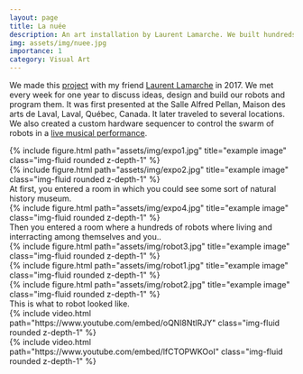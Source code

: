 ```yaml
---
layout: page
title: La nuée
description: An art installation by Laurent Lamarche. We built hundreds of robots communicating and interacting through light.
img: assets/img/nuee.jpg
importance: 1
category: Visual Art
---
```


We made this [project](https://laurentlamarche.com/la-nuee-2017) with my friend [Laurent Lamarche](https://laurentlamarche.com/) in 2017. We met every week for one year to discuss ideas, design and build our robots and program them. It was first presented at the Salle Alfred Pellan, Maison des arts de Laval, Laval, Québec, Canada. It later traveled to several locations. We also created a custom hardware sequencer to control the swarm of robots in a [live musical performance](https://youtu.be/lfCTOPWKOoI).


<div class="row justify-content-sm-center">
    <div class="col-sm mt-3 mt-md-0">
        {% include figure.html path="assets/img/expo1.jpg" title="example image" class="img-fluid rounded z-depth-1" %}
    </div>
    <div class="col-sm mt-3 mt-md-0">
        {% include figure.html path="assets/img/expo2.jpg" title="example image" class="img-fluid rounded z-depth-1" %}
    </div>
</div>
<div class="caption">
    At first, you entered a room in which you could see some sort of natural history museum. 
</div>




<div class="row">
    <div class="col-sm mt-3 mt-md-0">
        {% include figure.html path="assets/img/expo4.jpg" title="example image" class="img-fluid rounded z-depth-1" %}
    </div>
</div>
<div class="caption">
    Then you entered a room where a hundreds of robots where living and interracting among themselves and you..
</div>


<div class="row">
    <div class="col-sm mt-3 mt-md-0">
        {% include figure.html path="assets/img/robot3.jpg" title="example image" class="img-fluid rounded z-depth-1" %}
    </div>
    <div class="col-sm mt-3 mt-md-0">
        {% include figure.html path="assets/img/robot1.jpg" title="example image" class="img-fluid rounded z-depth-1" %}
    </div>
    <div class="col-sm mt-3 mt-md-0">
        {% include figure.html path="assets/img/robot2.jpg" title="example image" class="img-fluid rounded z-depth-1" %}
    </div>
</div>
<div class="caption">
    This is what to robot looked like.
</div>

<div class="row mt-3">
    <div class="col-sm mt-3 mt-md-0">
        {% include video.html path="https://www.youtube.com/embed/oQNl8NtlRJY" class="img-fluid rounded z-depth-1" %}
    </div>
    <div class="col-sm mt-3 mt-md-0">
        {% include video.html path="https://www.youtube.com/embed/lfCTOPWKOoI" class="img-fluid rounded z-depth-1" %}
    </div>
</div>